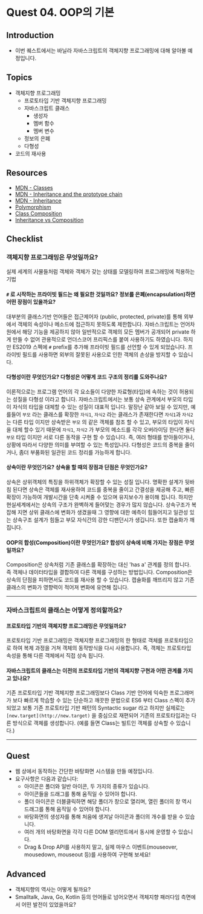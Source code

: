 # Quest 04. OOP의 기본

## Introduction
* 이번 퀘스트에서는 바닐라 자바스크립트의 객체지향 프로그래밍에 대해 알아볼 예정입니다.

## Topics
* 객체지향 프로그래밍
  * 프로토타입 기반 객체지향 프로그래밍
  * 자바스크립트 클래스
    * 생성자
    * 멤버 함수
    * 멤버 변수
  * 정보의 은폐
  * 다형성
* 코드의 재사용

## Resources
* [MDN - Classes](https://developer.mozilla.org/ko/docs/Web/JavaScript/Reference/Classes)
* [MDN - Inheritance and the prototype chain](https://developer.mozilla.org/ko/docs/Web/JavaScript/Inheritance_and_the_prototype_chain)
* [MDN - Inheritance](https://developer.mozilla.org/ko/docs/Learn/JavaScript/Objects/Inheritance)
* [Polymorphism](https://medium.com/@viktor.kukurba/object-oriented-programming-in-javascript-3-polymorphism-fb564c9f1ce8)
* [Class Composition](https://alligator.io/js/class-composition/)
* [Inheritance vs Composition](https://woowacourse.github.io/javable/post/2020-05-18-inheritance-vs-composition/)

## Checklist
### 객체지향 프로그래밍은 무엇일까요?

실제 세계의 사물들처럼 객체와 객체가 갖는 상태를 모델링하여 프로그래밍에 적용하는 기법

#### `#` 로 시작하는 프라이빗 필드는 왜 필요한 것일까요? 정보를 은폐(encapsulation)하면 어떤 장점이 있을까요?

대부분의 클래스기반 언어들은 접근제어자 (public, protected, private)를 통해 외부에서 객체의 속성이나 메소드에 접근하지 못하도록 제한합니다. 자바스크립트는 언어차원에서 해당 기능을 제공하지 않아 일반적으로 객체의 모든 멤버가 공개되어 private 하게 만들 수 없어 관용적으로 언더스코어 프리픽스를 붙여 사용하기도 하였습니다. 하지만 ES2019 스펙에 `#` prefix를 추가해 프라이빗 필드를 선언할 수 있게 되었습니다. 프라이빗 필드를 사용하면 외부의 잘못된 사용으로 인한 객체의 손상을 방지할 수 있습니다.

#### 다형성이란 무엇인가요? 다형성은 어떻게 코드 구조의 정리를 도와주나요?

이론적으로는 프로그램 언어의 각 요소들이 다양한 자료형(타입)에 속하는 것이 허용되는 성질을 다형성 이라고 합니다. 자바스크립트에서는 보통 상속 관계에서 부모의 타입이 자식의 타입을 대체할 수 있는 성질이 대표적 입니다. 말장난 같아 보일 수 있지만, 예를들어 `부모` 라는 클래스를 확장한 `자식1`, `자식2` 라는 클래스가 존재한다면 `자식1`과 `자식2`는 다른 타입 이지만 상속받은 `부모` 의 같은 객체를 참조 할 수 있고, 부모의 타입이 자식을 대체 할수 있기 때문에 `자식1`, `자식2` 가 부모의 메소드를 각각 오버라이딩 한다면 둘다 `부모` 타입 이지만 서로 다른 동작을 구현 할 수 있습니다. 즉, 여러 형태를 받아들이거나, 상황에 따라서 다양한 의미를 부여할 수 있는 특성입니다. 다형성은 코드의 중복을 줄이거나, 좀더 부품화된 일관된 코드 정리를 가능하게 합니다.

#### 상속이란 무엇인가요? 상속을 할 때의 장점과 단점은 무엇인가요?

상속은 상위객체의 특징을 하위객체가 확장할 수 있는 성질 입니다. 명확한 설계가 뒷바침 된다면 상속은 객체를 재사용하여 코드를 중복을 줄이고 간결성을 제공해 주고, 빠른 확장이 가능하여 개발시간을 단축 시켜줄 수 있으며 유지보수가 용이해 집니다. 하지만 현실세계에서는 상속의 구조가 완벽하게 들어맞는 경우가 많지 않습니다. 상속구조가 복잡해 지면 상위 클래스에 변화가 생겼을때 그 영향에 대한 예측이 힘들어지고 일관성 있는 상속구조 설계가 힘들고 부모 자식간의 강한 디팬던시가 생깁니다. 또한 캡슐화가 깨집니다.

#### OOP의 합성(Composition)이란 무엇인가요? 합성이 상속에 비해 가지는 장점은 무엇일까요?

Composition은 상속처럼 기존 클래스를 확장하는 대신 'has a' 관계를 정의 합니다. 즉 객체나 데이터타입을 결합하여 다른 객체를 구성하는 방법입니다. Composition은 상속의 단점을 피하면서도 코드를 재사용 할 수 있습니다. 캡슐화를 깨뜨리지 않고 기존 클래스의 변화가 영향력이 적어져 변화에 유연해 집니다.

---

### 자바스크립트의 클래스는 어떻게 정의할까요?

#### 프로토타입 기반의 객체지향 프로그래밍은 무엇일까요?

프로토타입 기반 프로그래밍은 객체지향 프로그래밍의 한 형태로 객체를 프로토타입으로 하여 복제 과정을 거쳐 객체의 동작방식을 다시 사용합니다. 즉, 객체는 프로토타입 속성을 통해 다른 객체에서 직접 상속 됩니다.

#### 자바스크립트의 클래스는 이전의 프로토타입 기반의 객체지향 구현과 어떤 관계를 가지고 있나요?

기존 프로토타입 기반 객체지향 프로그래밍보다 Class 기반 언어에 익숙한 프로그래머가 보다 빠르게 학습할 수 있는 단순하고 깨끗한 문법으로 ES6 부터 Class 스펙이 추가 되었고 보통 기존 프로토타입 기반 패턴의 Syntactic sugar 라고 하지만 실제로는 `[new.target](http://new.target)` 을 중심으로 재편되어 기존의 프로토타입과는 다른 방식으로 객체를 생성합니다. (예를 들면 Class는 빌트인 객체를 상속할 수 있습니다.)

---

## Quest
* 웹 상에서 동작하는 간단한 바탕화면 시스템을 만들 예정입니다.
* 요구사항은 다음과 같습니다:
  * 아이콘은 폴더와 일반 아이콘, 두 가지의 종류가 있습니다.
  * 아이콘들을 드래그를 통해 움직일 수 있어야 합니다.
  * 폴더 아이콘은 더블클릭하면 해당 폴더가 창으로 열리며, 열린 폴더의 창 역시 드래그를 통해 움직일 수 있어야 합니다.
  * 바탕화면의 생성자를 통해 처음에 생겨날 아이콘과 폴더의 개수를 받을 수 있습니다.
  * 여러 개의 바탕화면을 각각 다른 DOM 엘리먼트에서 동시에 운영할 수 있습니다.
  * Drag & Drop API를 사용하지 말고, 실제 마우스 이벤트(mouseover, mousedown, mouseout 등)를 사용하여 구현해 보세요!

## Advanced
* 객체지향의 역사는 어떻게 될까요?
* Smalltalk, Java, Go, Kotlin 등의 언어들로 넘어오면서 객체지향 패러다임 측면에서 어떤 발전이 있었을까요?
